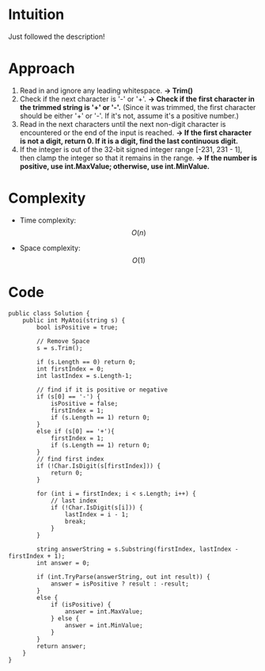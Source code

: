 # Intuition
Just followed the description!

# Approach
1. Read in and ignore any leading whitespace. **-> Trim()**
2. Check if the next character is '-' or '+'. **-> Check if the first character in the trimmed string is '+' or '-'.** (Since it was trimmed, the first character should be either '+' or '-'. If it's not, assume it's a positive number.)
4. Read in the next characters until the next non-digit character is encountered or the end of the input is reached. **-> If the first character is not a digit, return 0. If it is a digit, find the last continuous digit.**
4. If the integer is out of the 32-bit signed integer range [-231, 231 - 1], then clamp the integer so that it remains in the range. **-> If the number is positive, use int.MaxValue; otherwise, use int.MinValue.**

# Complexity
- Time complexity: $$O(n)$$

- Space complexity: $$O(1)$$

# Code
```
public class Solution {
    public int MyAtoi(string s) {
        bool isPositive = true;

        // Remove Space
        s = s.Trim();
        
        if (s.Length == 0) return 0;
        int firstIndex = 0;
        int lastIndex = s.Length-1;

        // find if it is positive or negative
        if (s[0] == '-') {
            isPositive = false;
            firstIndex = 1;
            if (s.Length == 1) return 0;
        }
        else if (s[0] == '+'){
            firstIndex = 1;
            if (s.Length == 1) return 0;
        }
        // find first index
        if (!Char.IsDigit(s[firstIndex])) {
            return 0;
        }

        for (int i = firstIndex; i < s.Length; i++) {
            // last index
            if (!Char.IsDigit(s[i])) {
                lastIndex = i - 1;
                break;
            }
        }

        string answerString = s.Substring(firstIndex, lastIndex - firstIndex + 1);
        int answer = 0;

        if (int.TryParse(answerString, out int result)) {
            answer = isPositive ? result : -result;
        }
        else {
            if (isPositive) {
                answer = int.MaxValue;
            } else {
                answer = int.MinValue;
            }
        }
        return answer;
    }
}

```
